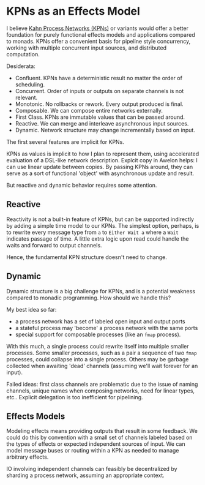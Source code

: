 # KPNs as an Effects Model

I believe [Kahn Process Networks (KPNs)](https://en.wikipedia.org/wiki/Kahn_process_networks) or variants would offer a better foundation for purely functional effects models and applications compared to monads. KPNs offer a convenient basis for pipeline style concurrency, working with multiple concurrent input sources, and distributed computation.

Desiderata:

* Confluent. KPNs have a deterministic result no matter the order of scheduling. 
* Concurrent. Order of inputs or outputs on separate channels is not relevant.
* Monotonic. No rollbacks or rework. Every output produced is final.
* Composable. We can compose entire networks externally.
* First Class. KPNs are immutable values that can be passed around.
* Reactive. We can merge and interleave asynchronous input sources. 
* Dynamic. Network structure may change incrementally based on input.

The first several features are implicit for KPNs. 

KPNs as values is implicit to how I plan to represent them, using accelerated evaluation of a DSL-like network description. Explcit copy in Awelon helps: I can use linear update between copies. By passing KPNs around, they can serve as a sort of functional 'object' with asynchronous update and result.

But reactive and dynamic behavior requires some attention. 

## Reactive

Reactivity is not a built-in feature of KPNs, but can be supported indirectly by adding a simple time model to our KPNs. The simplest option, perhaps, is to rewrite every message type from `a` to `Either Wait a` where a `Wait` indicates passage of time. A little extra logic upon read could handle the waits and forward to output channels. 

Hence, the fundamental KPN structure doesn't need to change.

## Dynamic

Dynamic structure is a big challenge for KPNs, and is a potential weakness compared to monadic programming. How should we handle this?

My best idea so far: 

* a process network has a set of labeled open input and output ports
* a stateful process may 'become' a process network with the same ports
* special support for composable processes (like an `fmap` process).

With this much, a single process could rewrite itself into multiple smaller processes. Some smaller processes, such as a pair a sequence of two `fmap` processes, could collapse into a single process. Others may be garbage collected when awaiting 'dead' channels (assuming we'll wait forever for an input). 

Failed ideas: first class channels are problematic due to the issue of naming channels, unique names when composing networks, need for linear types, etc.. Explicit delegation is too inefficient for pipelining. 

## Effects Models

Modeling effects means providing outputs that result in some feedback. We could do this by convention with a small set of channels labeled based on the types of effects or expected independent sources of input. We can model message buses or routing within a KPN as needed to manage arbitrary effects.

IO involving independent channels can feasibly be decentralized by sharding a process network, assuming an appropriate context.

